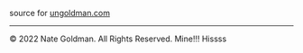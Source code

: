 source for [ungoldman.com](https://ungoldman.com)

---

© 2022 Nate Goldman. All Rights Reserved. Mine!!! Hissss
